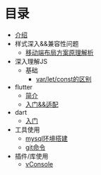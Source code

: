 # 目录

* [介绍](README.md)
* 样式深入&&兼容性问题
  * [移动端布局方案原理解析](css/LAYOUT.md)
* 深入理解JS
  * 基础
    * [var/let/const的区别](javascript/base/VAR.md)
* flutter
  * [简介](flutter/BRIEF.md)
  * [入门&&适配](flutter/PRIMER.md)
* dart
  * [入门](dart/PRIMER.md)
* 工具使用
  * [mysql环境搭建](tools/MYSQL.md)
  * [git命令](tools/GIT.md)
* 插件/库使用
  * [vConsole](plugins/vConsole.md)